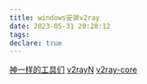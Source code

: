 ```yaml
---
title: windows安装v2ray
date: 2023-05-31 20:28:12
tags:
declare: true
---
```

[神一样的工具们](https://www.v2ray.com/awesome/tools.html)<!--more-->
[v2rayN](https://github.com/2dust/v2rayN/releases)
[v2ray-core](https://github.com/v2fly/v2ray-core/releases)